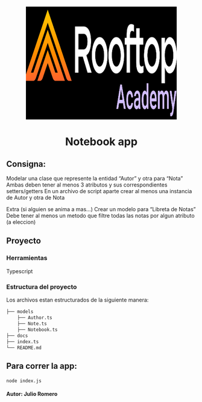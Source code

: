 <p align="center">
    <img height="300" width="400" src="./docs/rooftop-academy.png">
   </p>
   
   <h1 align="center">Notebook app</h1>
 
## Consigna:

Modelar una clase que represente la entidad “Autor” y otra para “Nota”
Ambas deben tener al menos 3 atributos y sus correspondientes setters/getters
En un archivo de script aparte crear al menos una instancia de Autor y otra de Nota

Extra (si alguien se anima a mas…)
Crear un modelo para “Libreta de Notas”
Debe tener al menos un metodo que filtre todas las notas por algun atributo (a eleccion)


## Proyecto
### Herramientas
Typescript

### Estructura del proyecto
Los archivos estan estructurados de la siguiente manera:

    ├── models
        ├── Author.ts        
        ├── Note.ts       
        ├── Notebook.ts  
    ├── docs
    ├── index.ts
    └── README.md         


## Para correr la app:

```
node index.js
```

#### Autor: Julio Romero
